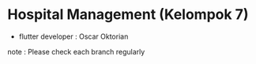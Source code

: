 # Hospital Management (Kelompok 7)
* flutter developer : Oscar Oktorian


note : 
Please check each branch regularly
